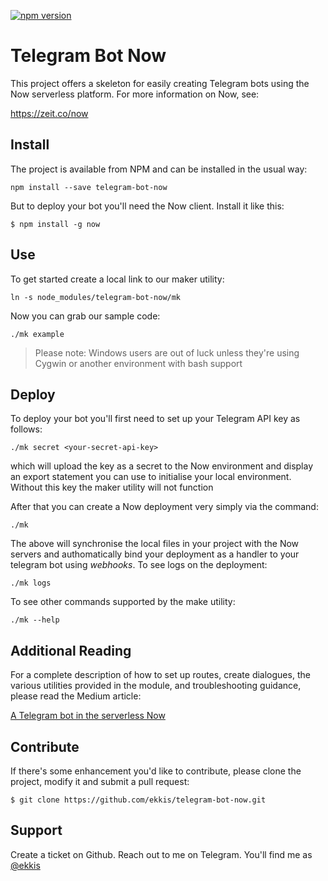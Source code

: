 [![npm version](https://badge.fury.io/js/telegram-bot-now.svg)](https://badge.fury.io/js/telegram-bot-now)

# Telegram Bot Now 

This project offers a skeleton for easily creating Telegram bots using the Now 
serverless platform.  For more information on Now, see:

https://zeit.co/now

## Install

The project is available from NPM and can be installed in the usual way:
```
npm install --save telegram-bot-now
```
But to deploy your bot you'll need the Now client.  Install it like this:
```
$ npm install -g now
```

## Use

To get started create a local link to our maker utility:
```
ln -s node_modules/telegram-bot-now/mk
```
Now you can grab our sample code:
```
./mk example
```
> Please note: Windows users are out of luck unless they're using Cygwin 
> or another environment with bash support

## Deploy

To deploy your bot you'll first need to set up your Telegram API key as follows:
```
./mk secret <your-secret-api-key>
```
which will upload the key as a secret to the Now environment and display an export
statement you can use to initialise your local environment.  Without this key the
maker utility will not function

After that you can create a Now deployment very simply via the command:
```
./mk
```
The above will synchronise the local files in your project with the Now servers and authomatically
bind your deployment as a handler to your telegram bot using *webhooks*.  To see logs on the deployment:
```
./mk logs
```
To see other commands supported by the make utility:
```
./mk --help
```

## Additional Reading

For a complete description of how to set up routes, create dialogues, the various utilities provided
in the module, and troubleshooting guidance, please read the Medium article:

[A Telegram bot in the serverless Now](https://medium.com/@ekkis/building-a-telegram-bot-in-node-js-now-6daea82ca425)

## Contribute

If there's some enhancement you'd like to contribute, please clone the project, modify it 
and submit a pull request:
```
$ git clone https://github.com/ekkis/telegram-bot-now.git
```

## Support

Create a ticket on Github.  Reach out to me on Telegram.  You'll find me as [@ekkis](https://t.me/ekkis)
